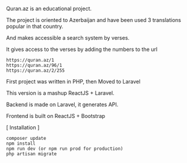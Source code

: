Quran.az is an educational project.

The project is oriented to Azerbaijan and have been used 3 translations popular in that country.

And makes accessible a search system by verses. 

It gives access to the verses by adding the numbers to the url 
    
    https://quran.az/1
    https://quran.az/96/1
    https://quran.az/2/255
    
First project was written in PHP, then Moved to Laravel

This version is a mashup ReactJS + Laravel.

Backend is made on Laravel, it generates API.

Frontend is built on ReactJS + Bootstrap


[ Installation ]

    composer update
    npm install
    npm run dev (or npm run prod for production)
    php artisan migrate
